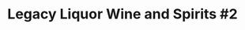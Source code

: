 ---
title: "Legacy Liquor Wine and Spirits #2"
url: /clay-city/legacy-liquor-wine-and-spirits-2/
shop: alcohol
---
